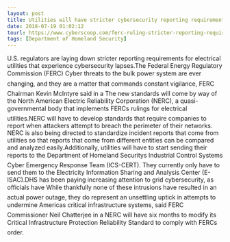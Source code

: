 ```yaml
---
layout: post
title: Utilities will have stricter cybersecurity reporting requirements under new ruling
date: 2018-07-19 01:02:12
tourl: https://www.cyberscoop.com/ferc-ruling-stricter-reporting-requirements-electric-utilities/?category_news=technology
tags: [Department of Homeland Security]
---
```

U.S. regulators are laying down stricter reporting requirements for electrical utilities that experience cybersecurity lapses.The Federal Energy Regulatory Commission (FERC) Cyber threats to the bulk power system are ever changing, and they are a matter that commands constant vigilance, FERC Chairman Kevin McIntyre said in a The new standards will come by way of the North American Electric Reliability Corporation (NERC), a quasi-governmental body that implements FERCs rulings for electrical utilities.NERC will have to develop standards that require companies to report when attackers attempt to breach the perimeter of their networks. NERC is also being directed to standardize incident reports that come from utilities so that reports that come from different entities can be compared and analyzed easily.Additionally, utilities will have to start sending their reports to the Department of Homeland Securitys Industrial Control Systems Cyber Emergency Response Team (ICS-CERT). They currently only have to send them to the Electricity Information Sharing and Analysis Center (E-ISAC).DHS has been paying increasing attention to grid cybersecurity, as officials have While thankfully none of these intrusions have resulted in an actual power outage, they do represent an unsettling uptick in attempts to undermine Americas critical infrastructure systems, said FERC Commissioner Neil Chatterjee in a NERC will have six months to modify its Critical Infrastructure Protection Reliability Standard to comply with FERCs order.